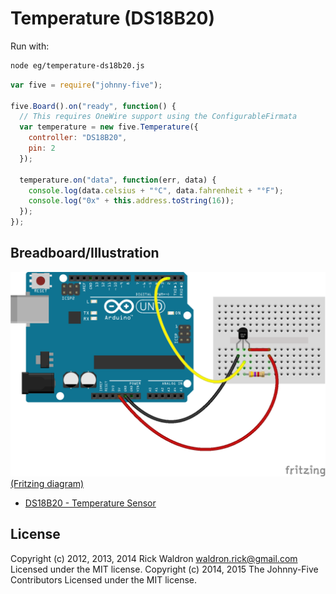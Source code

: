 <!--remove-start-->
# Temperature (DS18B20)

Run with:
```bash
node eg/temperature-ds18b20.js
```
<!--remove-end-->

```javascript
var five = require("johnny-five");

five.Board().on("ready", function() {
  // This requires OneWire support using the ConfigurableFirmata
  var temperature = new five.Temperature({
    controller: "DS18B20",
    pin: 2
  });

  temperature.on("data", function(err, data) {
    console.log(data.celsius + "°C", data.fahrenheit + "°F");
    console.log("0x" + this.address.toString(16));
  });
});


```


## Breadboard/Illustration


![docs/breadboard/temperature-ds18b20.png](breadboard/temperature-ds18b20.png)  
[(Fritzing diagram)](breadboard/temperature-ds18b20.fzz)


- [DS18B20 - Temperature Sensor](http://www.maximintegrated.com/en/products/analog/sensors-and-sensor-interface/DS18S20.html)


<!--remove-start-->
## License
Copyright (c) 2012, 2013, 2014 Rick Waldron <waldron.rick@gmail.com>
Licensed under the MIT license.
Copyright (c) 2014, 2015 The Johnny-Five Contributors
Licensed under the MIT license.
<!--remove-end-->
